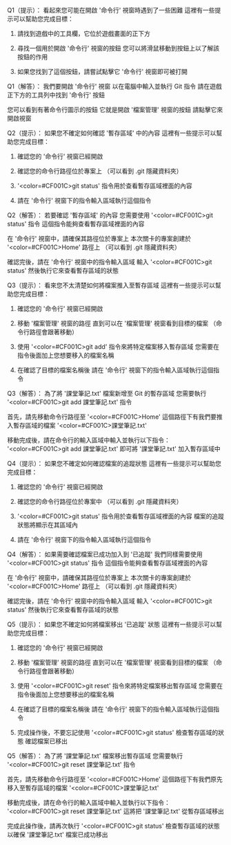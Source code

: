 Q1（提示）：
看起來您可能在開啟 '命令行' 視窗時遇到了一些困難
這裡有一些提示可以幫助您完成目標：

1. 請找到遊戲中的工具欄，它位於遊戲畫面的正下方

2. 尋找一個用於開啟 '命令行' 視窗的按鈕
   您可以將滑鼠移動到按鈕上以了解該按鈕的作用

3. 如果您找到了這個按鈕，請嘗試點擊它
   '命令行' 視窗即可被打開

Q1（解答）：
我們要開啟 '命令行' 視窗
以在電腦中輸入並執行 Git 指令
請在遊戲正下方的工具列中找到 '命令行' 按鈕

您可以看到有著命令行圖示的按鈕
它就是開啟 '檔案管理' 視窗的按鈕
請點擊它來開啟視窗

Q2（提示）：
如果您不確定如何確認 '暫存區域' 中的內容
這裡有一些提示可以幫助您完成目標：

1. 確認您的 '命令行' 視窗已經開啟

2. 確認您的命令行路徑位於專案上
   （可以看到 .git 隱藏資料夾）

3. '<color=#CF001C>git status</color>' 指令用於查看暫存區域裡面的內容

4. 請在 '命令行' 視窗下的指令輸入區域執行這個指令


Q2（解答）：
若要確認 '暫存區域' 的內容
您需要使用 '<color=#CF001C>git status</color>' 指令 
這個指令能夠查看暫存區域裡面的內容

在 '命令行' 視窗中，請確保其路徑位於專案上
本次關卡的專案創建於 '<color=#CF001C>Home</color>' 路徑上
（可以看到 .git 隱藏資料夾）

確認完後，請在 '命令行' 視窗中的指令輸入區域
輸入 '<color=#CF001C>git status</color>'
然後執行它來查看暫存區域的狀態

Q3（提示）：
看來您不太清楚如何將檔案推入至暫存區域
這裡有一些提示可以幫助您完成目標：

1. 確認您的 '命令行' 視窗已經開啟

2. 移動 '檔案管理' 視窗的路徑
   直到可以在 '檔案管理' 視窗看到目標的檔案
   （命令行路徑會跟著移動）

3. 使用 '<color=#CF001C>git add</color>' 指令來將特定檔案移入暫存區域
   您需要在指令後面加上您想要移入的檔案名稱

4. 在確認了目標的檔案名稱後
   請在 '命令行' 視窗下的指令輸入區域執行這個指令
   
Q3（解答）：
為了將 '課堂筆記.txt' 檔案新增至 Git 的暫存區域
您需要執行 '<color=#CF001C>git add 課堂筆記.txt</color>' 指令

首先，請先移動命令行路徑至 '<color=#CF001C>Home</color>'
這個路徑下有我們要推入暫存區域的檔案 '<color=#CF001C>課堂筆記.txt</color>'

移動完成後，請在命令行的輸入區域中輸入並執行以下指令：
'<color=#CF001C>git add 課堂筆記.txt</color>'
即可將 '課堂筆記.txt' 加入暫存區域中

Q4（提示）：
如果您不確定如何確認檔案的追蹤狀態
這裡有一些提示可以幫助您完成目標：

1. 確認您的 '命令行' 視窗已經開啟

2. 確認您的命令行路徑位於專案中
   （可以看到 .git 隱藏資料夾）

3. '<color=#CF001C>git status</color>' 指令用於查看暫存區域裡面的內容
   檔案的追蹤狀態將顯示在其區域內

4. 請在 '命令行' 視窗下的指令輸入區域執行這個指令


Q4（解答）：
如果需要確認檔案已成功加入到 '已追蹤'
我們同樣需要使用 '<color=#CF001C>git status</color>' 指令 
這個指令能夠查看暫存區域裡面的內容

在 '命令行' 視窗中，請確保其路徑位於專案上
本次關卡的專案創建於 '<color=#CF001C>Home</color>' 路徑上
（可以看到 .git 隱藏資料夾）

確認完後，請在 '命令行' 視窗中的指令輸入區域
輸入 '<color=#CF001C>git status</color>'
然後執行它來查看暫存區域的狀態


Q5（提示）：
如果您不確定如何將檔案移出 '已追蹤' 狀態
這裡有一些提示可以幫助您完成目標：

1. 確認您的 '命令行' 視窗已經開啟

2. 移動 '檔案管理' 視窗的路徑
   直到可以在 '檔案管理' 視窗看到目標的檔案
   （命令行路徑會跟著移動）

3. 使用 '<color=#CF001C>git reset</color>' 指令來將特定檔案移出暫存區域
   您需要在指令後面加上您想要移出的檔案名稱

4. 在確認了目標的檔案名稱後
   請在 '命令行' 視窗下的指令輸入區域執行這個指令

5. 完成操作後，不要忘記使用 '<color=#CF001C>git status</color>' 檢查暫存區域的狀態
   確認檔案已移出

Q5（解答）：
為了將 '課堂筆記.txt' 檔案移出暫存區域
您需要執行 '<color=#CF001C>git reset 課堂筆記.txt</color>' 指令

首先，請先移動命令行路徑至 '<color=#CF001C>Home</color>'
這個路徑下有我們原先移入至暫存區域的檔案 '<color=#CF001C>課堂筆記.txt</color>'

移動完成後，請在命令行的輸入區域中輸入並執行以下指令：
'<color=#CF001C>git reset 課堂筆記.txt</color>'
這將把 '課堂筆記.txt' 從暫存區域移出

完成此操作後，請再次執行 '<color=#CF001C>git status</color>' 檢查暫存區域的狀態
以確保 '課堂筆記.txt' 檔案已成功移出